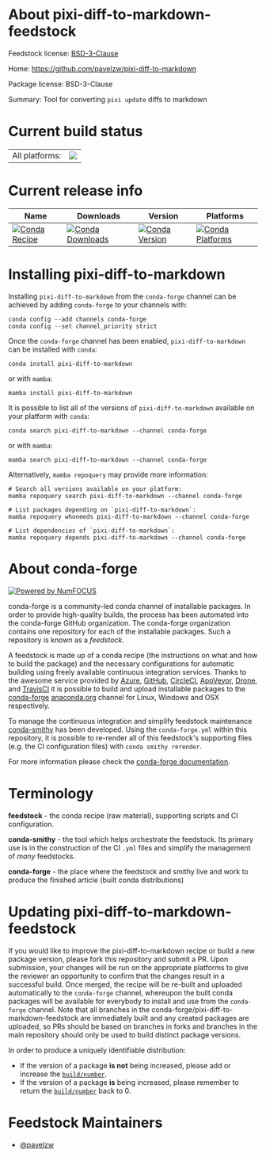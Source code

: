 About pixi-diff-to-markdown-feedstock
=====================================

Feedstock license: [BSD-3-Clause](https://github.com/conda-forge/pixi-diff-to-markdown-feedstock/blob/main/LICENSE.txt)

Home: https://github.com/pavelzw/pixi-diff-to-markdown

Package license: BSD-3-Clause

Summary: Tool for converting `pixi update` diffs to markdown

Current build status
====================


<table><tr><td>All platforms:</td>
    <td>
      <a href="https://dev.azure.com/conda-forge/feedstock-builds/_build/latest?definitionId=22479&branchName=main">
        <img src="https://dev.azure.com/conda-forge/feedstock-builds/_apis/build/status/pixi-diff-to-markdown-feedstock?branchName=main">
      </a>
    </td>
  </tr>
</table>

Current release info
====================

| Name | Downloads | Version | Platforms |
| --- | --- | --- | --- |
| [![Conda Recipe](https://img.shields.io/badge/recipe-pixi--diff--to--markdown-green.svg)](https://anaconda.org/conda-forge/pixi-diff-to-markdown) | [![Conda Downloads](https://img.shields.io/conda/dn/conda-forge/pixi-diff-to-markdown.svg)](https://anaconda.org/conda-forge/pixi-diff-to-markdown) | [![Conda Version](https://img.shields.io/conda/vn/conda-forge/pixi-diff-to-markdown.svg)](https://anaconda.org/conda-forge/pixi-diff-to-markdown) | [![Conda Platforms](https://img.shields.io/conda/pn/conda-forge/pixi-diff-to-markdown.svg)](https://anaconda.org/conda-forge/pixi-diff-to-markdown) |

Installing pixi-diff-to-markdown
================================

Installing `pixi-diff-to-markdown` from the `conda-forge` channel can be achieved by adding `conda-forge` to your channels with:

```
conda config --add channels conda-forge
conda config --set channel_priority strict
```

Once the `conda-forge` channel has been enabled, `pixi-diff-to-markdown` can be installed with `conda`:

```
conda install pixi-diff-to-markdown
```

or with `mamba`:

```
mamba install pixi-diff-to-markdown
```

It is possible to list all of the versions of `pixi-diff-to-markdown` available on your platform with `conda`:

```
conda search pixi-diff-to-markdown --channel conda-forge
```

or with `mamba`:

```
mamba search pixi-diff-to-markdown --channel conda-forge
```

Alternatively, `mamba repoquery` may provide more information:

```
# Search all versions available on your platform:
mamba repoquery search pixi-diff-to-markdown --channel conda-forge

# List packages depending on `pixi-diff-to-markdown`:
mamba repoquery whoneeds pixi-diff-to-markdown --channel conda-forge

# List dependencies of `pixi-diff-to-markdown`:
mamba repoquery depends pixi-diff-to-markdown --channel conda-forge
```


About conda-forge
=================

[![Powered by
NumFOCUS](https://img.shields.io/badge/powered%20by-NumFOCUS-orange.svg?style=flat&colorA=E1523D&colorB=007D8A)](https://numfocus.org)

conda-forge is a community-led conda channel of installable packages.
In order to provide high-quality builds, the process has been automated into the
conda-forge GitHub organization. The conda-forge organization contains one repository
for each of the installable packages. Such a repository is known as a *feedstock*.

A feedstock is made up of a conda recipe (the instructions on what and how to build
the package) and the necessary configurations for automatic building using freely
available continuous integration services. Thanks to the awesome service provided by
[Azure](https://azure.microsoft.com/en-us/services/devops/), [GitHub](https://github.com/),
[CircleCI](https://circleci.com/), [AppVeyor](https://www.appveyor.com/),
[Drone](https://cloud.drone.io/welcome), and [TravisCI](https://travis-ci.com/)
it is possible to build and upload installable packages to the
[conda-forge](https://anaconda.org/conda-forge) [anaconda.org](https://anaconda.org/)
channel for Linux, Windows and OSX respectively.

To manage the continuous integration and simplify feedstock maintenance
[conda-smithy](https://github.com/conda-forge/conda-smithy) has been developed.
Using the ``conda-forge.yml`` within this repository, it is possible to re-render all of
this feedstock's supporting files (e.g. the CI configuration files) with ``conda smithy rerender``.

For more information please check the [conda-forge documentation](https://conda-forge.org/docs/).

Terminology
===========

**feedstock** - the conda recipe (raw material), supporting scripts and CI configuration.

**conda-smithy** - the tool which helps orchestrate the feedstock.
                   Its primary use is in the construction of the CI ``.yml`` files
                   and simplify the management of *many* feedstocks.

**conda-forge** - the place where the feedstock and smithy live and work to
                  produce the finished article (built conda distributions)


Updating pixi-diff-to-markdown-feedstock
========================================

If you would like to improve the pixi-diff-to-markdown recipe or build a new
package version, please fork this repository and submit a PR. Upon submission,
your changes will be run on the appropriate platforms to give the reviewer an
opportunity to confirm that the changes result in a successful build. Once
merged, the recipe will be re-built and uploaded automatically to the
`conda-forge` channel, whereupon the built conda packages will be available for
everybody to install and use from the `conda-forge` channel.
Note that all branches in the conda-forge/pixi-diff-to-markdown-feedstock are
immediately built and any created packages are uploaded, so PRs should be based
on branches in forks and branches in the main repository should only be used to
build distinct package versions.

In order to produce a uniquely identifiable distribution:
 * If the version of a package **is not** being increased, please add or increase
   the [``build/number``](https://docs.conda.io/projects/conda-build/en/latest/resources/define-metadata.html#build-number-and-string).
 * If the version of a package **is** being increased, please remember to return
   the [``build/number``](https://docs.conda.io/projects/conda-build/en/latest/resources/define-metadata.html#build-number-and-string)
   back to 0.

Feedstock Maintainers
=====================

* [@pavelzw](https://github.com/pavelzw/)

